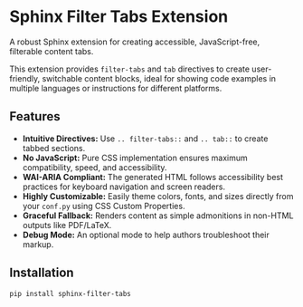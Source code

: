 # Sphinx Filter Tabs Extension

A robust Sphinx extension for creating accessible, JavaScript-free, filterable content tabs.

This extension provides `filter-tabs` and `tab` directives to create user-friendly, switchable content blocks, ideal for showing code examples in multiple languages or instructions for different platforms.

## Features

- **Intuitive Directives:** Use `.. filter-tabs::` and `.. tab::` to create tabbed sections.
- **No JavaScript:** Pure CSS implementation ensures maximum compatibility, speed, and accessibility.
- **WAI-ARIA Compliant:** The generated HTML follows accessibility best practices for keyboard navigation and screen readers.
- **Highly Customizable:** Easily theme colors, fonts, and sizes directly from your `conf.py` using CSS Custom Properties.
- **Graceful Fallback:** Renders content as simple admonitions in non-HTML outputs like PDF/LaTeX.
- **Debug Mode:** An optional mode to help authors troubleshoot their markup.

## Installation

```bash
pip install sphinx-filter-tabs
